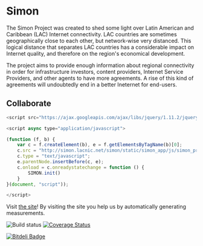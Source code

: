 # Simon

The Simon Project was created to shed some light over Latin American and Caribbean (LAC) Internet connectivity. LAC countries are sometimes geographically close to each other, but network-wise very distanced. This logical distance that separates LAC countries has a considerable impact on Internet quality, and therefore on the region's economical development.

The project aims to provide enough information about regional connectivity in order for infrastructure investors, content providers, Internet Service Providers, and other agents to have more agreements. A rise of this kind of agreements will undoubtedly end in a better Ineternet for end-users.

## Collaborate

```javascript
<script src="https://ajax.googleapis.com/ajax/libs/jquery/1.11.2/jquery.min.js"></script>

<script async type="application/javascript">

(function (f, b) {
    var c = f.createElement(b), e = f.getElementsByTagName(b)[0];
    c.src = "http://simon.lacnic.net/simon/static/simon_app/js/simon_probe_plugin.js";
    c.type = "text/javascript";
    e.parentNode.insertBefore(c, e);
    c.onload = c.onreadystatechange = function () {
        SIMON.init()
    }
}(document, "script"));

</script>
```

Visit [the site](http://simon.labs.lacnic.net "Proyecto Simón")! By visiting the site you help us by automatically generating measurements.

![Build status](https://travis-ci.org/LACNIC/simon.svg?branch=master)
[![Coverage Status](https://coveralls.io/repos/LACNIC/simon/badge.svg?branch=master&service=github)](https://coveralls.io/github/LACNIC/simon?branch=master)


[![Bitdeli Badge](https://d2weczhvl823v0.cloudfront.net/LACNIC/simon/trend.png)](https://bitdeli.com/free "Bitdeli Badge")

